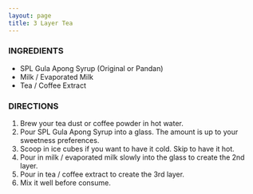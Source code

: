 ```yaml
---
layout: page
title: 3 Layer Tea
---
```


### INGREDIENTS
- SPL Gula Apong Syrup (Original or Pandan)
- Milk / Evaporated Milk
- Tea / Coffee Extract
  
### DIRECTIONS
1. Brew your tea dust or coffee powder in hot water.
2. Pour SPL Gula Apong Syrup into a glass. The amount is up to your sweetness preferences.
3. Scoop in ice cubes if you want to have it cold. Skip to have it hot.
4. Pour in milk / evaporated milk slowly into the glass to create the 2nd layer.
5. Pour in tea / coffee extract to create the 3rd layer.
6. Mix it well before consume.
